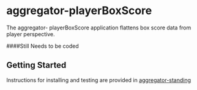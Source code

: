 

# aggregator-playerBoxScore

The aggregator- playerBoxScore application flattens box score data from player perspective.

####Still Needs to be coded

## Getting Started

Instructions for installing and testing are provided in [aggregator-standing](id:https://github.com/pablote3/basketball-java/tree/master/aggregator/aggregator-standing)
